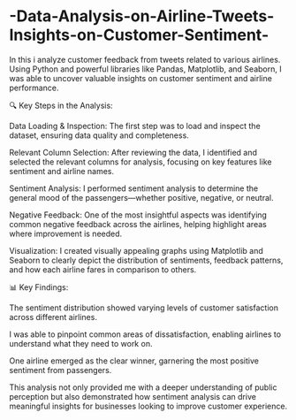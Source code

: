 # -Data-Analysis-on-Airline-Tweets-Insights-on-Customer-Sentiment-
In this i analyze customer feedback from tweets related to various airlines. Using Python and powerful libraries like Pandas, Matplotlib, and Seaborn, I was able to uncover valuable insights on customer sentiment and airline performance.

🔍 Key Steps in the Analysis:

Data Loading & Inspection: The first step was to load and inspect the dataset, ensuring data quality and completeness.

Relevant Column Selection: After reviewing the data, I identified and selected the relevant columns for analysis, focusing on key features like sentiment and airline names.

Sentiment Analysis: I performed sentiment analysis to determine the general mood of the passengers—whether positive, negative, or neutral.

Negative Feedback: One of the most insightful aspects was identifying common negative feedback across the airlines, helping highlight areas where improvement is needed.

Visualization: I created visually appealing graphs using Matplotlib and Seaborn to clearly depict the distribution of sentiments, feedback patterns, and how each airline fares in comparison to others.


📊 Key Findings:

The sentiment distribution showed varying levels of customer satisfaction across different airlines.

I was able to pinpoint common areas of dissatisfaction, enabling airlines to understand what they need to work on.

One airline emerged as the clear winner, garnering the most positive sentiment from passengers.

This analysis not only provided me with a deeper understanding of public perception but also demonstrated how sentiment analysis can drive meaningful insights for businesses looking to improve customer experience.
